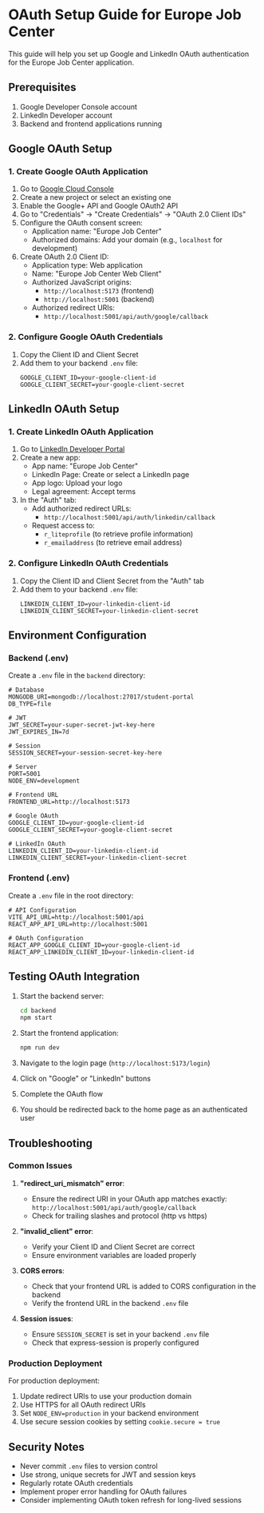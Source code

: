 # OAuth Setup Guide for Europe Job Center

This guide will help you set up Google and LinkedIn OAuth authentication for the Europe Job Center application.

## Prerequisites

1. Google Developer Console account
2. LinkedIn Developer account
3. Backend and frontend applications running

## Google OAuth Setup

### 1. Create Google OAuth Application

1. Go to [Google Cloud Console](https://console.cloud.google.com/)
2. Create a new project or select an existing one
3. Enable the Google+ API and Google OAuth2 API
4. Go to "Credentials" → "Create Credentials" → "OAuth 2.0 Client IDs"
5. Configure the OAuth consent screen:
   - Application name: "Europe Job Center"
   - Authorized domains: Add your domain (e.g., `localhost` for development)
6. Create OAuth 2.0 Client ID:
   - Application type: Web application
   - Name: "Europe Job Center Web Client"
   - Authorized JavaScript origins:
     - `http://localhost:5173` (frontend)
     - `http://localhost:5001` (backend)
   - Authorized redirect URIs:
     - `http://localhost:5001/api/auth/google/callback`

### 2. Configure Google OAuth Credentials

1. Copy the Client ID and Client Secret
2. Add them to your backend `.env` file:
   ```
   GOOGLE_CLIENT_ID=your-google-client-id
   GOOGLE_CLIENT_SECRET=your-google-client-secret
   ```

## LinkedIn OAuth Setup

### 1. Create LinkedIn OAuth Application

1. Go to [LinkedIn Developer Portal](https://www.linkedin.com/developers/)
2. Create a new app:
   - App name: "Europe Job Center"
   - LinkedIn Page: Create or select a LinkedIn page
   - App logo: Upload your logo
   - Legal agreement: Accept terms
3. In the "Auth" tab:
   - Add authorized redirect URLs:
     - `http://localhost:5001/api/auth/linkedin/callback`
   - Request access to:
     - `r_liteprofile` (to retrieve profile information)
     - `r_emailaddress` (to retrieve email address)

### 2. Configure LinkedIn OAuth Credentials

1. Copy the Client ID and Client Secret from the "Auth" tab
2. Add them to your backend `.env` file:
   ```
   LINKEDIN_CLIENT_ID=your-linkedin-client-id
   LINKEDIN_CLIENT_SECRET=your-linkedin-client-secret
   ```

## Environment Configuration

### Backend (.env)

Create a `.env` file in the `backend` directory:

```env
# Database
MONGODB_URI=mongodb://localhost:27017/student-portal
DB_TYPE=file

# JWT
JWT_SECRET=your-super-secret-jwt-key-here
JWT_EXPIRES_IN=7d

# Session
SESSION_SECRET=your-session-secret-key-here

# Server
PORT=5001
NODE_ENV=development

# Frontend URL
FRONTEND_URL=http://localhost:5173

# Google OAuth
GOOGLE_CLIENT_ID=your-google-client-id
GOOGLE_CLIENT_SECRET=your-google-client-secret

# LinkedIn OAuth
LINKEDIN_CLIENT_ID=your-linkedin-client-id
LINKEDIN_CLIENT_SECRET=your-linkedin-client-secret
```

### Frontend (.env)

Create a `.env` file in the root directory:

```env
# API Configuration
VITE_API_URL=http://localhost:5001/api
REACT_APP_API_URL=http://localhost:5001

# OAuth Configuration
REACT_APP_GOOGLE_CLIENT_ID=your-google-client-id
REACT_APP_LINKEDIN_CLIENT_ID=your-linkedin-client-id
```

## Testing OAuth Integration

1. Start the backend server:
   ```bash
   cd backend
   npm start
   ```

2. Start the frontend application:
   ```bash
   npm run dev
   ```

3. Navigate to the login page (`http://localhost:5173/login`)
4. Click on "Google" or "LinkedIn" buttons
5. Complete the OAuth flow
6. You should be redirected back to the home page as an authenticated user

## Troubleshooting

### Common Issues

1. **"redirect_uri_mismatch" error**:
   - Ensure the redirect URI in your OAuth app matches exactly: `http://localhost:5001/api/auth/google/callback`
   - Check for trailing slashes and protocol (http vs https)

2. **"invalid_client" error**:
   - Verify your Client ID and Client Secret are correct
   - Ensure environment variables are loaded properly

3. **CORS errors**:
   - Check that your frontend URL is added to CORS configuration in the backend
   - Verify the frontend URL in the backend `.env` file

4. **Session issues**:
   - Ensure `SESSION_SECRET` is set in your backend `.env` file
   - Check that express-session is properly configured

### Production Deployment

For production deployment:

1. Update redirect URIs to use your production domain
2. Use HTTPS for all OAuth redirect URIs
3. Set `NODE_ENV=production` in your backend environment
4. Use secure session cookies by setting `cookie.secure = true`

## Security Notes

- Never commit `.env` files to version control
- Use strong, unique secrets for JWT and session keys
- Regularly rotate OAuth credentials
- Implement proper error handling for OAuth failures
- Consider implementing OAuth token refresh for long-lived sessions
